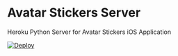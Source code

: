# Avatar Stickers Server
Heroku Python Server for Avatar Stickers iOS Application

[![Deploy](https://www.herokucdn.com/deploy/button.svg)](https://heroku.com/deploy)
